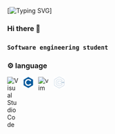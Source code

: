 [![Typing SVG](https://readme-typing-svg.herokuapp.com?font=Fira+Code&pause=1000&center=true&vCenter=true&width=435&lines=HI;I'm++ABDELALI+RAMI;I'm+currently+an+student+in+Alx+Software+Engineering+program+)]

### Hi there 👋

<h3><code>Software engineering student</code></h3>

### ⚙️ language 
<img align="left" alt="Visual Studio Code" width="26px" src="https://cdn.jsdelivr.net/gh/devicons/devicon/icons/vscode/vscode-original.svg" style="padding-right:10px;" />

<img align="left" alt="C" width="26px" src="https://raw.githubusercontent.com/devicons/devicon/v2.15.1/icons/c/c-plain.svg" style="padding-right:10px;" />

<img align="left" alt="vim" width="26px" src="https://cdn.jsdelivr.net/gh/devicons/devicon/icons/vim/vim-original.svg" style="padding-right:10px;" />

<img align="left" alt="c++" width="26px" src="https://raw.githubusercontent.com/devicons/devicon/v2.15.1/icons/cplusplus/cplusplus-line.svg" style="padding-right:10px;" />

<!--
**alijr2018/alijr2018** is a ✨ _special_ ✨ repository because its `README.md` (this file) appears on your GitHub profile.

Here are some ideas to get you started:

- 🔭 I’m currently working on ...
- 🌱 I’m currently learning ...
- 👯 I’m looking to collaborate on ...
- 🤔 I’m looking for help with ...
- 💬 Ask me about ...
- 📫 How to reach me: ...
- 😄 Pronouns: ...
- ⚡ Fun fact: ...
-->

